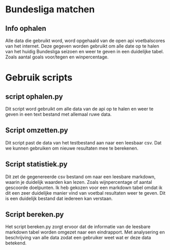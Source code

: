 # Bundesliga matchen
## Info ophalen
Alle data die gebruikt word, word opgehaald van de open api voetbalscores van het internet. Deze gegeven worden gebruikt om alle date op te halen van het huidig Bundesliga seizoen en weer te geven in een duidelijke tabel. Zoals aantal goals voor/tegen en winpercentage.

# Gebruik scripts
## script ophalen.py
Dit script word gebruikt om alle data van de api op te halen en weer te geven in een text bestand met allemaal ruwe data.

## Script omzetten.py
Dit script past de data van het testbestand aan naar een leesbaar csv. Dat we kunnen gebruiken om nieuwe resultaten mee te berekenen.

## Script statistiek.py
Dit zet de gegenereerde csv bestand om naar een leesbare markdown, waarin je duidelijk waarden kan lezen. Zoals wijnpercentage of aantal gescoorde doelpunten. Ik heb gekozen voor een markdown tabel omdat ik dit een zeer duidelijke manier vind van voetbal resultaten weer te geven. Dit is een duidelijk bestand dat iedereen kan verstaan.

## Script bereken.py
Het script bereken.py zorgt ervoor dat de informatie van de leesbare markdown tabel worden omgezet naar een eindrapport. Met analysering en beschrijving van alle data zodat een gebruiker weet wat er deze data betekend.

